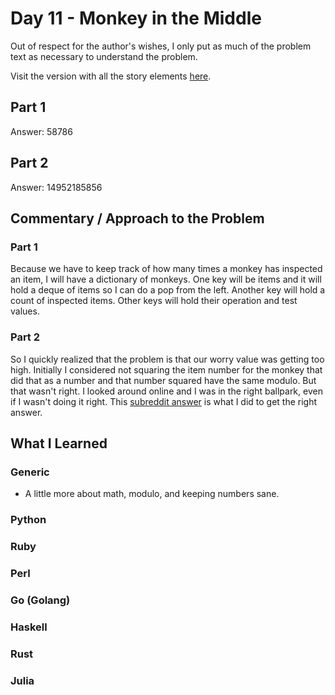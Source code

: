 # Day 11 - Monkey in the Middle

Out of respect for the author's wishes, I only put as much of the problem text as necessary to understand the problem.

Visit the version with all the story elements [here](https://adventofcode.com/2022/day/11).

## Part 1
Answer: 58786
## Part 2
Answer: 14952185856
## Commentary / Approach to the Problem
### Part 1
Because we have to keep track of how many times a monkey has inspected an item, I will have a dictionary of monkeys. One key will be items and it will hold a deque of items so I can do a pop from the left. Another key will hold a count of inspected items. 
Other keys will hold their operation and test values.

### Part 2
So I quickly realized that the problem is that our worry value was getting too high. Initially I considered not squaring the item number for the monkey that did that as a number and that number squared have the same modulo. But that wasn't right.  I looked around online and I was in the right ballpark, even if I wasn't doing it right.
This [subreddit answer](https://www.reddit.com/r/adventofcode/comments/zih7gf/comment/izr79go/?utm_source=share&utm_medium=web2x&context=3) is what I did to get the right answer.
## What I Learned

### Generic
- A little more about math, modulo, and keeping numbers sane.
### Python

### Ruby

### Perl

### Go (Golang)

### Haskell

### Rust

### Julia
    